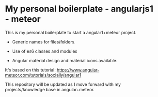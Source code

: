 # My personal boilerplate - angularjs1 - meteor

This is my personal boilerplate to start a angular1+meteor project.

* Generic names for files/folders.

* Use of es6 classes and modules

* Angular material design and material icons available.

It's based on this tutorial:
https://www.angular-meteor.com/tutorials/socially/angular1

This repository will be updated as I move forward with my projects/knowledge base in angular+meteor.
